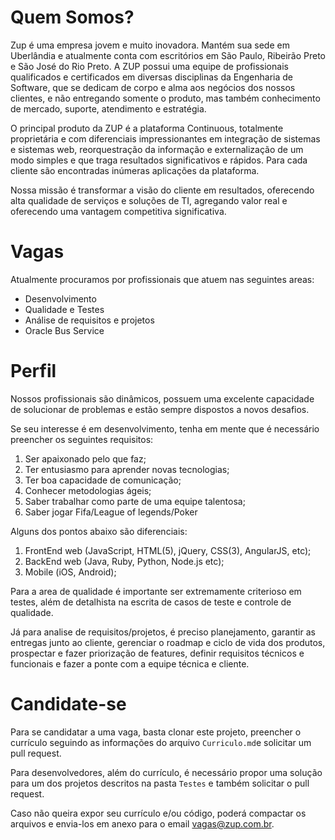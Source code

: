 Quem Somos?
===========

Zup é uma empresa jovem e muito inovadora. Mantém sua sede em Uberlândia e atualmente conta com escritórios em São Paulo, Ribeirão Preto e São José do Rio Preto. A ZUP possui uma equipe de profissionais qualificados e certificados em diversas disciplinas da Engenharia de Software, que se dedicam de corpo e alma aos negócios dos nossos clientes, e não entregando somente o produto, mas também conhecimento de mercado, suporte, atendimento e estratégia.

O principal produto da ZUP é a plataforma Continuous, totalmente proprietária e com diferenciais impressionantes em integração de sistemas e sistemas web, reorquestração da informação e externalização de um modo simples e que traga resultados significativos e rápidos. Para cada cliente são encontradas inúmeras aplicações da plataforma.

Nossa missão é transformar a visão do cliente em resultados, oferecendo alta qualidade de serviços e soluções de TI, agregando valor real e oferecendo uma vantagem competitiva significativa.

Vagas
=====
Atualmente procuramos por profissionais que atuem nas seguintes areas:

 - Desenvolvimento
 - Qualidade e Testes
 - Análise de requisitos e projetos
 - Oracle Bus Service

Perfil
======

Nossos profissionais são dinâmicos, possuem uma excelente capacidade de solucionar de problemas e estão sempre dispostos a novos desafios.

Se seu interesse é em desenvolvimento, tenha em mente que é necessário preencher os seguintes requisitos:

1. Ser apaixonado pelo que faz;
2. Ter entusiasmo para aprender novas tecnologias; 
3. Ter boa capacidade de comunicação;
4. Conhecer metodologias ágeis;
5. Saber trabalhar como parte de uma equipe talentosa;
6. Saber jogar Fifa/League of legends/Poker

Alguns dos pontos abaixo são diferenciais:

1. FrontEnd web (JavaScript, HTML(5), jQuery, CSS(3), AngularJS, etc); 
2. BackEnd web (Java, Ruby, Python, Node.js etc); 
3. Mobile (iOS, Android); 

Para a area de qualidade é importante ser extremamente criterioso em testes, além de detalhista na escrita de casos de teste e controle de qualidade.

Já para analise de requisitos/projetos, é preciso planejamento, garantir as entregas junto ao cliente, gerenciar o roadmap e ciclo de vida dos produtos, prospectar e fazer priorização de features, definir requisitos técnicos e funcionais e fazer a ponte com a equipe técnica e cliente.

Candidate-se
============

Para se candidatar a uma vaga, basta clonar este projeto, preencher o currículo seguindo as informações do arquivo `Curriculo.md`e solicitar um pull request.

Para desenvolvedores, além do currículo, é necessário propor uma solução para um dos projetos descritos na pasta `Testes` e também solicitar o pull request.

Caso não queira expor seu currículo e/ou código, poderá compactar os arquivos e envia-los em anexo para o email [vagas@zup.com.br](mailto:vagas@zup.com.br).